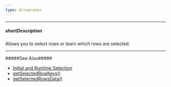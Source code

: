 ```yaml
---
type: Array<any>
---
```

---
##### shortDescription
Allows you to select rows or learn which rows are selected.

---
#####See Also#####
- [Initial and Runtime Selection](/concepts/05%20Widgets/DataGrid/50%20Selection/20%20API/1%20Initial%20and%20Runtime%20Selection.md '/Documentation/Guide/Widgets/{WidgetName}/Selection/#API/Initial_and_Runtime_Selection')
- [getSelectedRowKeys()](/api-reference/10%20UI%20Widgets/dxDataGrid/3%20Methods/getSelectedRowKeys().md '{basewidgetpath}/Methods/#getSelectedRowKeys')
- [getSelectedRowsData()](/api-reference/10%20UI%20Widgets/dxDataGrid/3%20Methods/getSelectedRowsData().md '{basewidgetpath}/Methods/#getSelectedRowsData')